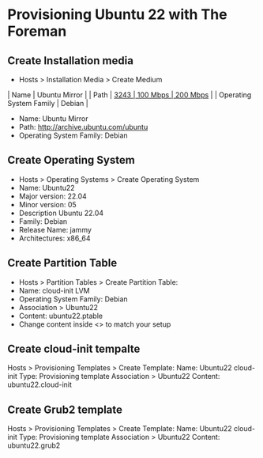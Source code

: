 # Provisioning Ubuntu 22 with The Foreman


## Create Installation media

* Hosts > Installation Media > Create Medium

| Name | Ubuntu Mirror |
| Path | [3243 | 100 Mbps | 200 Mbps](http://archive.ubuntu.com/ubuntu) |
| Operating System Family | Debian |

* Name: Ubuntu Mirror
* Path: http://archive.ubuntu.com/ubuntu
* Operating System Family: Debian

## Create Operating System

* Hosts > Operating Systems > Create Operating System
* Name: Ubuntu22
* Major version: 22.04
* Minor version: 05
* Description Ubuntu 22.04
* Family: Debian
* Release Name: jammy
* Architectures: x86_64

## Create Partition Table

* Hosts > Partition Tables > Create Partition Table:
* Name: cloud-init LVM
* Operating System Family: Debian
* Association > Ubuntu22
* Content: ubuntu22.ptable
* Change content inside <> to match your setup

## Create cloud-init tempalte

Hosts > Provisioning Templates > Create Template:
Name: Ubuntu22 cloud-init
Type: Provisioning template
Association > Ubuntu22
Content: ubuntu22.cloud-init

## Create Grub2 template

Hosts > Provisioning Templates > Create Template:
Name: Ubuntu22 cloud-init
Type: Provisioning template
Association > Ubuntu22
Content: ubuntu22.grub2
